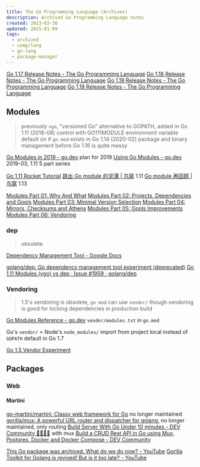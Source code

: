 ```yaml
---
title: The Go Programming Language (Archives)
description: Archived Go Programming Language notes
created: 2023-03-30
updated: 2025-01-09
tags:
  - archived
  - comp/lang
  - go-lang
  - package-manager
---
```


[Go 1.17 Release Notes - The Go Programming Language](https://go.dev/doc/go1.17)
[Go 1.18 Release Notes - The Go Programming Language](https://go.dev/doc/go1.18)
[Go 1.19 Release Notes - The Go Programming Language](https://go.dev/doc/go1.19)
[Go 1.19 Release Notes - The Go Programming Language](https://go.dev/doc/go1.20)

## Modules

> previously `vgo`, "versioned Go"
> alternative to GOPATH, added in Go 1.11 (2018-08)
> control with GO111MODULE environment variable
> default on if `go.mod` exists in Go 1.14 (2020-02)
> package and binary management before Go 1.16 is quite messy

[Go Modules in 2019 - go.dev](https://go.dev/blog/modules2019) plan for 2019
[Using Go Modules - go.dev](https://go.dev/blog/using-go-modules) 2019-03, 1.11 5 part series

[Go 1.11 Rocket Tutorial](https://getstream.io/blog/go-1-11-rocket-tutorial/)
[跳出 Go module 的泥潭 | 鸟窝](https://colobu.com/2018/08/27/learn-go-module/) 1.11
[Go module 再回顾 | 鸟窝](https://colobu.com/2019/09/23/review-go-module-again/) 1.13

[Modules Part 01: Why And What](https://www.ardanlabs.com/blog/2019/10/modules-01-why-and-what.html)
[Modules Part 02: Projects, Dependencies and Gopls](https://www.ardanlabs.com/blog/2019/12/modules-02-projects-dependencies-gopls.html)
[Modules Part 03: Minimal Version Selection](https://www.ardanlabs.com/blog/2019/12/modules-03-minimal-version-selection.html)
[Modules Part 04: Mirrors, Checksums and Athens](https://www.ardanlabs.com/blog/2020/02/modules-04-mirros-checksums-athens.html)
[Modules Part 05: Gopls Improvements](https://www.ardanlabs.com/blog/2020/04/modules-05-gopls-improvements.html)
[Modules Part 06: Vendoring](https://www.ardanlabs.com/blog/2020/04/modules-06-vendoring.html)

### dep

> obsolete

[Dependency Management Tool - Google Docs](https://docs.google.com/document/d/1qnmjwfMmvSCDaY4jxPmLAccaaUI5FfySNE90gB0pTKQ/edit#)

[golang/dep: Go dependency management tool experiment (deprecated)](https://github.com/golang/dep)
[Go 1.11 Modules (vgo) vs dep · Issue #1959 · golang/dep](https://github.com/golang/dep/issues/1959)

### Vendoring

> 1.5's vendoring is obsolete, `go mod` can use `vendor/` though
> vendoring is good for locking dependencies in production build

[Go Modules Reference - go.dev](https://go.dev/ref/mod#vendoring) `vendor/modules.txt` in `go.mod`

Go's `vendor/` = Node's `node_modules/`
import from project local instead of `GOPATH`
default in Go 1.7

[Go 1.5 Vendor Experiment](https://go.googlesource.com/proposal/+/master/design/25719-go15vendor.md)

## Packages

### Web

#### Martini

[go-martini/martini: Classy web framework for Go](https://github.com/go-martini/martini) no longer maintained
[gorilla/mux: A powerful URL router and dispatcher for golang.](https://github.com/gorilla/mux) no longer maintained, only routing
[Build Server With Go Under 10 minutes - DEV Community 👩‍💻👨‍💻](https://dev.to/aniket762/build-server-with-go-under-10-minutes-1i9m) with mux
[Build a CRUD Rest API in Go using Mux, Postgres, Docker and Docker Compose - DEV Community](https://dev.to/francescoxx/build-a-crud-rest-api-in-go-using-mux-postgres-docker-and-docker-compose-2a75)

[This Go package was archived. What do we do now? - YouTube](https://www.youtube.com/watch?v=j584uJhWWhE)
[Gorilla Toolkit for Golang is revived! But is it too late? - YouTube](https://www.youtube.com/watch?v=v6gnINA1d6k)
